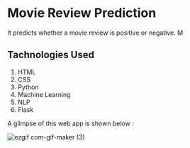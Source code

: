 # Movie Review Prediction


It predicts whether a movie review is positive or negative. M

## Tachnologies Used
   1. HTML
   2. CSS
   3. Python
   4. Machine Learning
   5. NLP
   6. Flask




A glimpse of this web app is shown below :


![ezgif com-gif-maker (3)](https://user-images.githubusercontent.com/72275085/119640852-a4f58f80-be36-11eb-8c46-c18f66c67be8.gif)
